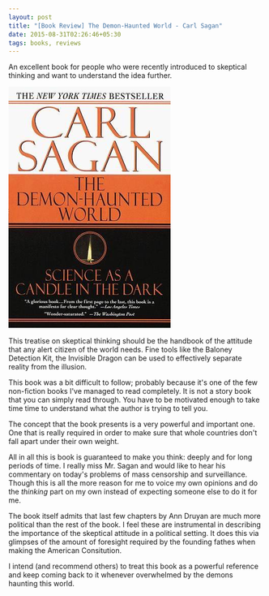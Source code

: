 ```yaml
---
layout: post
title: "[Book Review] The Demon-Haunted World - Carl Sagan"
date: 2015-08-31T02:26:46+05:30
tags: books, reviews
---
```


An excellent book for people who were recently introduced to skeptical thinking and want to understand the idea further.

![The Demon-Haunted World](/img/book-cover-the-demon-haunted-world.jpg 'The Demon-Haunted World')

This treatise on skeptical thinking should be the handbook of the attitude that any alert citizen of the world needs.
Fine tools like the Baloney Detection Kit, the Invisible Dragon can be used to effectively separate reality from the illusion.

This book was a bit difficult to follow; probably because it's one of the few non-fiction books I've managed to read completely.
It is not a story book that you can simply read through.
You have to be motivated enough to take time time to understand what the author is trying to tell you.

The concept that the book presents is a very powerful and important one.
One that is really required in order to make sure that whole countries don't fall apart under their own weight.

All in all this is book is guaranteed to make you think: deeply and for long periods of time.
I really miss Mr. Sagan and would like to hear his commentary on today's problems of mass censorship and surveillance.
Though this is all the more reason for me to voice my own opinions and do the *thinking* part on my own instead of expecting someone else to do it for me.

The book itself admits that last few chapters by Ann Druyan are much more political than the rest of the book.
I feel these are instrumental in describing the importance of the skeptical attitude in a political setting.
It does this via glimpses of the amount of foresight required by the founding fathes when making the American Consitution.

I intend (and recommend others) to treat this book as a powerful reference and keep coming back to it whenever overwhelmed by the demons haunting this world.
